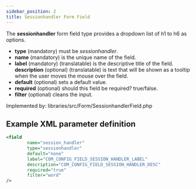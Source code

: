 ```yaml
---
sidebar_position: 2
title: Sessionhandler Form Field
---
```



The **sessionhandler** form field type provides a dropdown list of h1 to h6 as options.

- **type** (mandatory) must be *sessionhandler*.
- **name** (mandatory) is the unique name of the field.
- **label** (mandatory) (translatable) is the descriptive title of the field.
  **description** (optional) (translatable) is text that will be shown as a tooltip when the user moves the mouse over the field.
- **default** (optional) sets a default value.
- **required** (optional) should this field be required? true/false.
- **filter** (optional) cleans the input.

Implemented by: libraries/src/Form/SessionhandlerField.php

## Example XML parameter definition

```xml
<field
        name="session_handler" 
        type="sessionhandler"
        default="none"
        label="COM_CONFIG_FIELD_SESSION_HANDLER_LABEL"
        description="COM_CONFIG_FIELD_SESSION_HANDLER_DESC"
        required="true"
        filter="word"
/>
```
